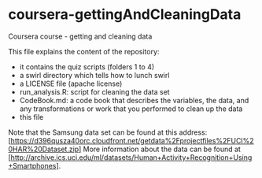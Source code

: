 # coursera-gettingAndCleaningData
Coursera course - getting and cleaning data

This file explains the content of the repository:

- it contains the quiz scripts (folders 1 to 4)
- a swirl directory which tells how to lunch swirl
- a LICENSE file (apache license) 
- run_analysis.R: script for cleaning the data set 
- CodeBook.md: a code book that describes the variables, the data, and any transformations or work that you performed to clean up the data
- this file 

Note that the Samsung data set can be found at this address: [https://d396qusza40orc.cloudfront.net/getdata%2Fprojectfiles%2FUCI%20HAR%20Dataset.zip]
More information about the data can be found at [http://archive.ics.uci.edu/ml/datasets/Human+Activity+Recognition+Using+Smartphones].

